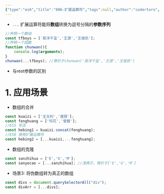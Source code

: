 ```yaml
---
{"type":"es6","title":"006-扩展运算符","tags":null,"author":"codertoro","establish":"2025-04-08","update":"2025-04-08","dg-publish":true,"permalink":"/Projects/004-ES6/006-扩展运算符/","dgPassFrontmatter":true,"created":"2025-04-08T00:21:16.279+08:00","updated":"2025-04-12T17:48:40.945+08:00"}
---
```


- `...` 扩展运算符能将**数组**转换为逗号分隔的**参数序列**
```javascript
//声明一个数组
const tfboys = ['易洋千玺','王源','王俊凯'];
//声明一个函数
function chunwan(){
	console.log(arguments);
}
chunwan(...tfboys); //等价于chunwan('易洋千玺','王源','王俊凯')
```
- 与rest参数的区别
# 1. 应用场景
- 数组的合并
```javascript
const kuaizi = ['王太利','唐探'];
const fenghuang = ['玲花','曾毅'];
//ES5 写法
const hebing1 = kuaizi.concat(fenghuang);
//ES6 使用扩展运算符
const hebing2 = [...kuaizi,...fenghuang];
```
- 数组的克隆
```javascript
const sanzhihua = ['E','G','M'];
const sanyecao = [...sanzhihua]; //浅拷贝，等价于['E','G','M']
```
- 场景3: 将伪数组转为真正的数组
```javascript
const divs = document.querySelectorAll("div");
const divArr = [...divs];
```


